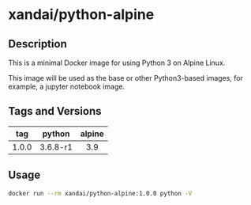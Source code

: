 # xandai/python-alpine

## Description

This is a minimal Docker image for using  Python 3 on Alpine Linux.

This image will be used as the base or other Python3-based images, for example, a jupyter notebook image.

## Tags and Versions

| tag        | python     | alpine     |
|:----------:|:----------:|:----------:|
| 1.0.0      | 3.6.8-r1   | 3.9        |

## Usage

``` sh
docker run --rm xandai/python-alpine:1.0.0 python -V
```
